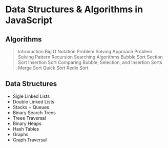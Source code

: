 # Data Structures & Algorithms in JavaScript

## **Algorithms**

> Introduction
> Big O Notation
> Problem Solving Approach
> Problem Solving Pattern
> Recursion
> Searching Algorithms
> Bubble Sort
> Section Sort
> Insertion Sort
> Comparing Bubble, Selection, and Insertion Sorts
> Merge Sort
> Quick Sort
> Redix Sort

## **Data Structures**

- Sigle Linked Lists
- Double Linked Lists
- Stacks + Queues
- Binary Search Trees
- Treee Traversal
- Binary Heaps
- Hash Tables
- Graphs
- Graph Traversal
